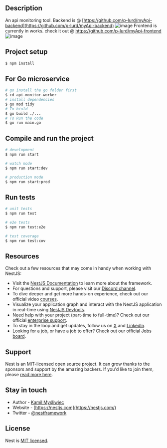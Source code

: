 

## Description

An api monitoring tool.
Backend is @ [https://github.com/p-lurd/myApi-backend](https://github.com/p-lurd/myApi-backend)
![image](https://github.com/user-attachments/assets/9d243377-3d50-4c78-aa05-e0216eedd4aa)
Frontend is currently in works. check it out @ https://github.com/p-lurd/myApi-frontend
![image](https://github.com/user-attachments/assets/9d243377-3d50-4c78-aa05-e0216eedd4aa)


## Project setup

```bash
$ npm install
```
## For Go microservice
```bash
# go install the go folder first
$ cd api-monitor-worker
# install dependencies
$ go mod tidy
# To biuld
$ go build ./...
# To Run the code
$ go run main.go
```

## Compile and run the project

```bash
# development
$ npm run start

# watch mode
$ npm run start:dev

# production mode
$ npm run start:prod
```

## Run tests

```bash
# unit tests
$ npm run test

# e2e tests
$ npm run test:e2e

# test coverage
$ npm run test:cov
```

## Resources

Check out a few resources that may come in handy when working with NestJS:

- Visit the [NestJS Documentation](https://docs.nestjs.com) to learn more about the framework.
- For questions and support, please visit our [Discord channel](https://discord.gg/G7Qnnhy).
- To dive deeper and get more hands-on experience, check out our official video [courses](https://courses.nestjs.com/).
- Visualize your application graph and interact with the NestJS application in real-time using [NestJS Devtools](https://devtools.nestjs.com).
- Need help with your project (part-time to full-time)? Check out our official [enterprise support](https://enterprise.nestjs.com).
- To stay in the loop and get updates, follow us on [X](https://x.com/nestframework) and [LinkedIn](https://linkedin.com/company/nestjs).
- Looking for a job, or have a job to offer? Check out our official [Jobs board](https://jobs.nestjs.com).

## Support

Nest is an MIT-licensed open source project. It can grow thanks to the sponsors and support by the amazing backers. If you'd like to join them, please [read more here](https://docs.nestjs.com/support).

## Stay in touch

- Author - [Kamil Myśliwiec](https://twitter.com/kammysliwiec)
- Website - [https://nestjs.com](https://nestjs.com/)
- Twitter - [@nestframework](https://twitter.com/nestframework)

## License

Nest is [MIT licensed](https://github.com/nestjs/nest/blob/master/LICENSE).
